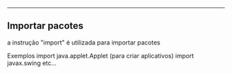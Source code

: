 
---

## Importar pacotes

a instrução "import" é utilizada para importar pacotes

Exemplos
	import java.applet.Applet  (para criar aplicativos)
	import javax.swing 
	etc...

